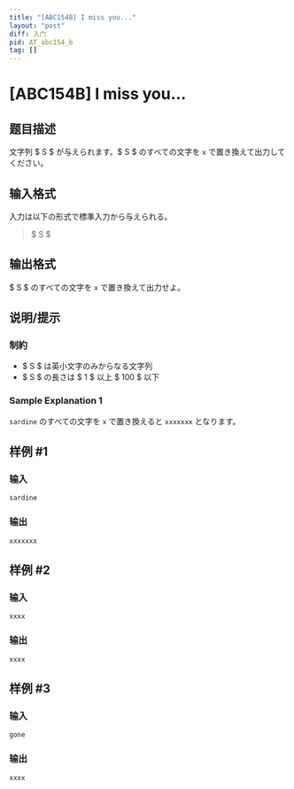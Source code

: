 ```yaml
---
title: "[ABC154B] I miss you..."
layout: "post"
diff: 入门
pid: AT_abc154_b
tag: []
---
```


# [ABC154B] I miss you...

## 题目描述

[problemUrl]: https://atcoder.jp/contests/abc154/tasks/abc154_b

文字列 $ S $ が与えられます。$ S $ のすべての文字を `x` で置き換えて出力してください。

## 输入格式

入力は以下の形式で標準入力から与えられる。

> $ S $

## 输出格式

$ S $ のすべての文字を `x` で置き換えて出力せよ。

## 说明/提示

### 制約

- $ S $ は英小文字のみからなる文字列
- $ S $ の長さは $ 1 $ 以上 $ 100 $ 以下

### Sample Explanation 1

`sardine` のすべての文字を `x` で置き換えると `xxxxxxx` となります。

## 样例 #1

### 输入

```
sardine
```

### 输出

```
xxxxxxx
```

## 样例 #2

### 输入

```
xxxx
```

### 输出

```
xxxx
```

## 样例 #3

### 输入

```
gone
```

### 输出

```
xxxx
```

